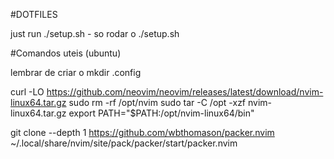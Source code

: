 #DOTFILES

just run ./setup.sh - so rodar o ./setup.sh

#Comandos uteis (ubuntu)

lembrar de criar o mkdir .config

curl -LO https://github.com/neovim/neovim/releases/latest/download/nvim-linux64.tar.gz
sudo rm -rf /opt/nvim
sudo tar -C /opt -xzf nvim-linux64.tar.gz
export PATH="$PATH:/opt/nvim-linux64/bin"

git clone --depth 1 https://github.com/wbthomason/packer.nvim ~/.local/share/nvim/site/pack/packer/start/packer.nvim
